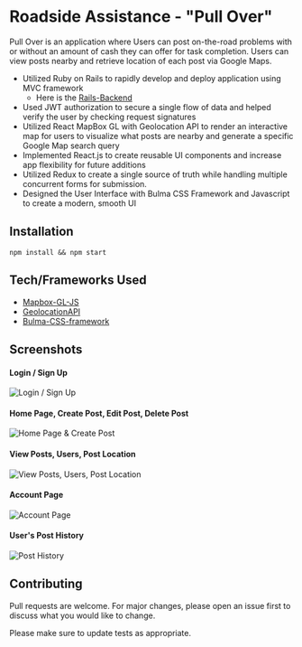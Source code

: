# Roadside Assistance - "Pull Over"

Pull Over is an application where Users can post on-the-road problems with or without an amount of cash they can offer for task completion. Users can view posts nearby and retrieve location of each post via Google Maps.

- Utilized Ruby on Rails to rapidly develop and deploy application using MVC framework
    - Here is the [Rails-Backend](https://github.com/zerminaejaz/pull_over_backend)
- Used JWT authorization to secure a single flow of data and helped verify the user by checking request signatures
- Utilized React MapBox GL with Geolocation API to render an interactive map for users to visualize what posts are nearby
and generate a specific Google Map search query
- Implemented React.js to create reusable UI components and increase app flexibility for future additions
- Utilized Redux to create a single source of truth while handling multiple concurrent forms for submission.
- Designed the User Interface with Bulma CSS Framework and Javascript to create a modern, smooth UI

## Installation

```
npm install && npm start
```

## Tech/Frameworks Used
- [Mapbox-GL-JS](https://docs.mapbox.com/mapbox-gl-js/api/)
- [GeolocationAPI](https://developer.mozilla.org/en-US/docs/Web/API/Geolocation_API)
- [Bulma-CSS-framework](https://bulma.io/)

## Screenshots

#### Login / Sign Up

![Login / Sign Up](./public/pull_over_login.gif)

#### Home Page, Create Post, Edit Post, Delete Post

![Home Page & Create Post](./public/create_post.gif)

#### View Posts, Users, Post Location

![View Posts, Users, Post Location](./public/view_posts.gif)

#### Account Page

![Account Page](./public/profile_page.gif)

#### User's Post History

![Post History](./public/user_posts.gif)

## Contributing
Pull requests are welcome. For major changes, please open an issue first to discuss what you would like to change.

Please make sure to update tests as appropriate.


